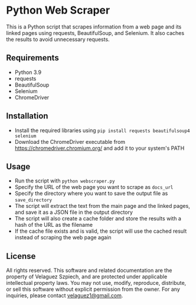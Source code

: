# Python Web Scraper

This is a Python script that scrapes information from a web page and its linked pages using requests, BeautifulSoup, and Selenium. It also caches the results to avoid unnecessary requests.

## Requirements

- Python 3.9
- requests
- BeautifulSoup
- Selenium
- ChromeDriver

## Installation

- Install the required libraries using `pip install requests beautifulsoup4 selenium`
- Download the ChromeDriver executable from https://chromedriver.chromium.org/ and add it to your system's PATH

## Usage

- Run the script with `python webscraper.py`
- Specify the URL of the web page you want to scrape as `docs_url`
- Specify the directory where you want to save the output file as `save_directory`
- The script will extract the text from the main page and the linked pages, and save it as a JSON file in the output directory
- The script will also create a cache folder and store the results with a hash of the URL as the filename
- If the cache file exists and is valid, the script will use the cached result instead of scraping the web page again

## License

All rights reserved. This software and related documentation are the property of Velaguez Szpiech, and are protected under applicable intellectual property laws. You may not use, modify, reproduce, distribute, or sell this software without explicit permission from the owner. For any inquiries, please contact velaguez1@gmail.com.
